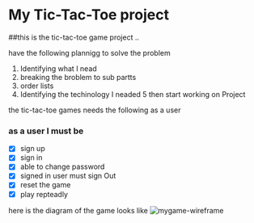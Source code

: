 #  My Tic-Tac-Toe project
##this is the tic-tac-toe game project ..

 have the following plannigg to solve the problem

1. Identifying what I nead
2. breaking the broblem to sub partts
3. order lists
4. Identifying the techinology I neaded
5 then start working on Project

the tic-tac-toe games needs the following as a user
### as a user I must be
-[x] sign up
-[x] sign in
-[x] able to change password
-[x] signed in user must sign Out
-[x] reset the game
-[x] play repteadly

here is the diagram of the game looks like
![mygame-wireframe](https://i.imgur.com/NX4eVBz.png)
